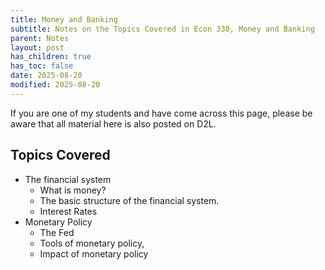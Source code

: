 ```yaml
---
title: Money and Banking
subtitle: Notes on the Topics Covered in Econ 330, Money and Banking
parent: Notes
layout: post
has_children: true
has_toc: false
date: 2025-08-20
modified: 2025-08-20
---
```


If you are one of my students and have come across this page,
please be aware that all material here is also posted on D2L.


## Topics Covered

- The financial system
    - What is money?
    - The basic structure of the financial system.
    - Interest Rates
- Monetary Policy
    - The Fed
    - Tools of monetary policy,
    - Impact of monetary policy

